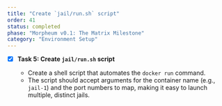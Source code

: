 ```yaml
---
title: "Create `jail/run.sh` script"
order: 41
status: completed
phase: "Morpheum v0.1: The Matrix Milestone"
category: "Environment Setup"
---
```


- [x] **Task 5: Create `jail/run.sh` script**

  - Create a shell script that automates the `docker run` command.
  - The script should accept arguments for the container name (e.g., `jail-1`)
    and the port numbers to map, making it easy to launch multiple, distinct
    jails.